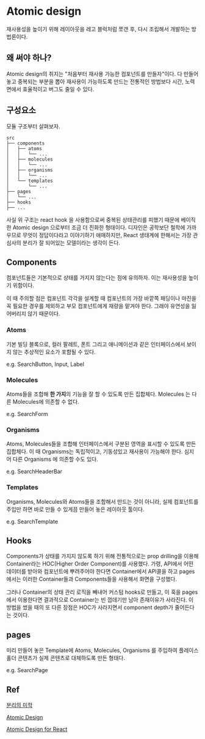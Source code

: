 # Atomic design

재사용성을 높이기 위해 레이아웃을 레고 블럭처럼 쪼갠 후, 다시 조립해서 개발하는 방법론이다. 

## 왜 써야 하나?

Atomic design의 취지는 "처음부터 재사용 가능한 컴포넌트를 만들자"이다.
다 만들어 놓고 중복되는 부분을 뽑아 재사용이 가능하도록 만드는 전통적인 방법보다 시간, 노력면에서 효율적이고 버그도 줄일 수 있다.

## 구성요소

모듈 구조부터 살펴보자.

```
src
├── components
│   ├── atoms
│   │   └── ...
│   ├── molecules
│   │   └── ...
│   ├── organisms
│   │   └── ...
│   └── templates 
│       └── ...
├── pages
│   └── ...
├── hooks
├── ...
```

사실 위 구조는 react hook 을 사용함으로써 중복된 상태관리를 피했기 때문에 베이직한 Atomic design 으로부터 조금 더 진화한 형태이다.
디자인은 공학보단 철학에 가까우므로 무엇이 정답이다라고 이야기하기 애매하지만, React 생태계에 한해서는 가장 관심사의 분리가 잘 되어있는 모델이라는 생각이 든다.

## Components

컴포넌트들은 기본적으로 상태를 가지지 않는다는 점에 유의하자. 이는 재사용성을 높이기 위함이다.

이 때 주의할 점은 컴포넌트 각각을 설계할 때 컴포넌트의 가장 바깥쪽 패딩이나 마진을 꼭 필요한 경우를 제외하고 부모 컴포넌트에게 재량을 맡겨야 한다.
그래야 유연성을 잃어버리지 않기 때문이다.

### Atoms

기본 빌딩 블록으로, 컬러 팔레트, 폰트 그리고 애니메이션과 같은 인터페이스에서 보이지 않는 추상적인 요소가 포함될 수 있다.

e.g. SearchButton, Input, Label

### Molecules

Atoms들을 조합해 **한 가지**의 기능을 잘 할 수 있도록 만든 집합체다. Molecules 는 다른 Molecules에 의존할 수 없다.

e.g. SearchForm

### Organisms

Atoms, Molecules들을 조합해 인터페이스에서 구분된 영역을 표시할 수 있도록 만든 집합체다.
이 때 Organisms는 독립적이고, 기동성있고 재사용이 가능해야 한다. 심지어 다른 Organisms 에 의존할 수도 있다.

e.g. SearchHeaderBar

### Templates

Organisms, Molecules와 Atoms들을 조합해서 만드는 것이 아니라, 실제 컴포넌트를 주입만 하면 바로 만들 수 있게끔 만들어 놓은 레이아웃 툴이다.

e.g. SearchTemplate

## Hooks

Components가 상태를 가지지 않도록 하기 위해 전통적으로는 prop drilling을 이용해 Container라는 HOC(Higher Order Component)를 사용했다.
가령, API에서 어떤 데이터를 받아와 컴포넌트에 뿌려주어야 한다면 Container에서 API콜을 하고 pages에서는 이러한 Container들과 Components들을 사용해서 화면을 구성했다.

그러나 Container의 상태 관리 로직을 빼내어 커스텀 hooks로 만들고, 이 훅을 pages에서 이용한다면 결과적으로 Container는 빈 껍데기만 남아 존재이유가 사라진다. 
이 방법을 썼을 때의 또 다른 장점은 HOC가 사라지면서 component depth가 줄어든다는 것이다. 

## pages

미리 만들어 놓은 Template에 Atoms, Molecules, Organisms 를 주입하여 플레이스 홀더 콘텐츠가 실제 콘텐츠로 대체하도록 만든 형태다.

e.g. SearchPage

## Ref

[분리의 미학](https://vallista.kr/2020/03/29/Component-%EB%B6%84%EB%A6%AC%EC%9D%98-%EB%AF%B8%ED%95%99/)

[Atomic Design](https://brunch.co.kr/@ultra0034/63)

[Atomic Design for React](https://medium.com/@inthewalter/atomic-design-for-react-514660f93ba)